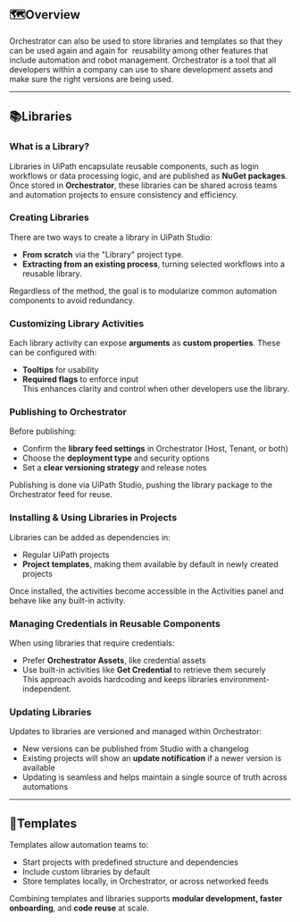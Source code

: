 ## 🗺️Overview

Orchestrator can also be used to store libraries and templates so that they can be used again and again for  reusability among other features that include automation and robot management. Orchestrator is a tool that all developers within a company can use to share development assets and make sure the right versions are being used.

---

## 📚Libraries
### What is a Library?

Libraries in UiPath encapsulate reusable components, such as login workflows or data processing logic, and are published as **NuGet packages**. Once stored in **Orchestrator**, these libraries can be shared across teams and automation projects to ensure consistency and efficiency.

### Creating Libraries

There are two ways to create a library in UiPath Studio:

- **From scratch** via the "Library" project type.
- **Extracting from an existing process**, turning selected workflows into a reusable library.

Regardless of the method, the goal is to modularize common automation components to avoid redundancy.

### Customizing Library Activities

Each library activity can expose **arguments** as **custom properties**. These can be configured with:

- **Tooltips** for usability
- **Required flags** to enforce input  
    This enhances clarity and control when other developers use the library.

### Publishing to Orchestrator

Before publishing:

- Confirm the **library feed settings** in Orchestrator (Host, Tenant, or both)
- Choose the **deployment type** and security options
- Set a **clear versioning strategy** and release notes

Publishing is done via UiPath Studio, pushing the library package to the Orchestrator feed for reuse.

### Installing & Using Libraries in Projects

Libraries can be added as dependencies in:

- Regular UiPath projects
- **Project templates**, making them available by default in newly created projects

Once installed, the activities become accessible in the Activities panel and behave like any built-in activity.

### Managing Credentials in Reusable Components

When using libraries that require credentials:

- Prefer **Orchestrator Assets**, like credential assets
- Use built-in activities like **Get Credential** to retrieve them securely  
    This approach avoids hardcoding and keeps libraries environment-independent.

### Updating Libraries

Updates to libraries are versioned and managed within Orchestrator:

- New versions can be published from Studio with a changelog
- Existing projects will show an **update notification** if a newer version is available
- Updating is seamless and helps maintain a single source of truth across automations

---

## 📑Templates

Templates allow automation teams to:

- Start projects with predefined structure and dependencies
- Include custom libraries by default
- Store templates locally, in Orchestrator, or across networked feeds

Combining templates and libraries supports **modular development, faster onboarding**, and **code reuse** at scale.